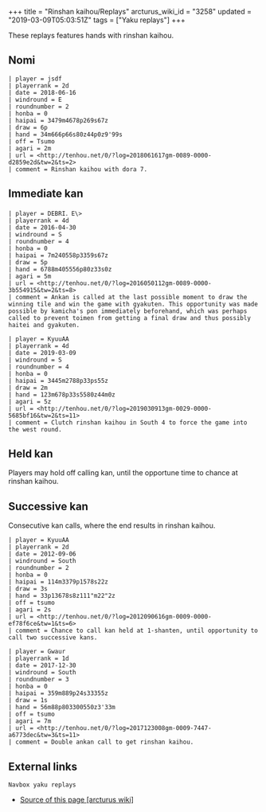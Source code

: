 +++
title = "Rinshan kaihou/Replays"
arcturus_wiki_id = "3258"
updated = "2019-03-09T05:03:51Z"
tags = ["Yaku replays"]
+++

These replays features hands with rinshan kaihou.

## Nomi

```Replay/Tenhou.net|
| player = jsdf
| playerrank = 2d
| date = 2018-06-16
| windround = E
| roundnumber = 2
| honba = 0
| haipai = 3479m4678p269s67z
| draw = 6p
| hand = 34m666p66s80z44p0z9'99s
| off = Tsumo
| agari = 2m
| url = <http://tenhou.net/0/?log=2018061617gm-0089-0000-d2859e2d&tw=2&ts=2>
| comment = Rinshan kaihou with dora 7.
```

## Immediate kan

```Replay/Tenhou.net|
| player = DEBRI．E\>
| playerrank = 4d
| date = 2016-04-30
| windround = S
| roundnumber = 4
| honba = 0
| haipai = 7m240558p3359s67z
| draw = 5p
| hand = 6788m405556p80z33s0z
| agari = 5m
| url = <http://tenhou.net/0/?log=2016050112gm-0089-0000-3b554915&tw=2&ts=8>
| comment = Ankan is called at the last possible moment to draw the winning tile and win the game with gyakuten. This opportunity was made possible by kamicha's pon immediately beforehand, which was perhaps called to prevent toimen from getting a final draw and thus possibly haitei and gyakuten.
```

```Replay/Tenhou.net|
| player = KyuuAA
| playerrank = 4d
| date = 2019-03-09
| windround = S
| roundnumber = 4
| honba = 0
| haipai = 3445m2788p33ps55z
| draw = 2m
| hand = 123m678p33s5580z44m0z
| agari = 5z
| url = <http://tenhou.net/0/?log=2019030913gm-0029-0000-5685bf16&tw=2&ts=11>
| comment = Clutch rinshan kaihou in South 4 to force the game into the west round.
```

## Held kan

Players may hold off calling kan, until the opportune time to chance at rinshan kaihou.

## Successive kan

Consecutive kan calls, where the end results in rinshan kaihou.

```Replay/Tenhou.net|
| player = KyuuAA
| playerrank = 2d
| date = 2012-09-06
| windround = South
| roundnumber = 2
| honba = 0
| haipai = 114m3379p1578s22z
| draw = 3s
| hand = 33p13678s8z111"m22"2z
| off = tsumo
| agari = 2s
| url = <http://tenhou.net/0/?log=2012090616gm-0009-0000-ef78f6ce&tw=1&ts=6>
| comment = Chance to call kan held at 1-shanten, until opportunity to call two successive kans.
```

```Replay/Tenhou.net|
| player = Gwaur
| playerrank = 1d
| date = 2017-12-30
| windround = South
| roundnumber = 3
| honba = 0
| haipai = 359m889p24s33355z
| draw = 1s
| hand = 56m88p803300550z3'33m
| off = tsumo
| agari = 7m
| url = <http://tenhou.net/0/?log=2017123008gm-0009-7447-a6773dec&tw=3&ts=11>
| comment = Double ankan call to get rinshan kaihou.
```

## External links

`Navbox yaku replays`

- [Source of this page [arcturus wiki]](http://arcturus.su/wiki/Rinshan_kaihou/Replays)
